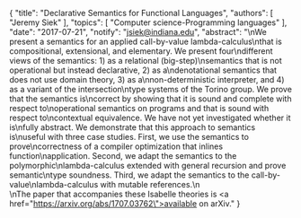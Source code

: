 {
    "title": "Declarative Semantics for Functional Languages",
    "authors": [
        "Jeremy Siek"
    ],
    "topics": [
        "Computer science-Programming languages"
    ],
    "date": "2017-07-21",
    "notify": "jsiek@indiana.edu",
    "abstract": "\nWe present a semantics for an applied call-by-value lambda-calculus\nthat is compositional, extensional, and elementary. We present four\ndifferent views of the semantics: 1) as a relational (big-step)\nsemantics that is not operational but instead declarative, 2) as a\ndenotational semantics that does not use domain theory, 3) as a\nnon-deterministic interpreter, and 4) as a variant of the intersection\ntype systems of the Torino group.  We prove that the semantics is\ncorrect by showing that it is sound and complete with respect to\noperational semantics on programs and that is sound with respect to\ncontextual equivalence. We have not yet investigated whether it is\nfully abstract. We demonstrate that this approach to semantics is\nuseful with three case studies. First, we use the semantics to prove\ncorrectness of a compiler optimization that inlines function\napplication. Second, we adapt the semantics to the polymorphic\nlambda-calculus extended with general recursion and prove semantic\ntype soundness.  Third, we adapt the semantics to the call-by-value\nlambda-calculus with mutable references.\n<br>\nThe paper that accompanies these Isabelle theories is <a href=\"https://arxiv.org/abs/1707.03762\">available on arXiv</a>."
}